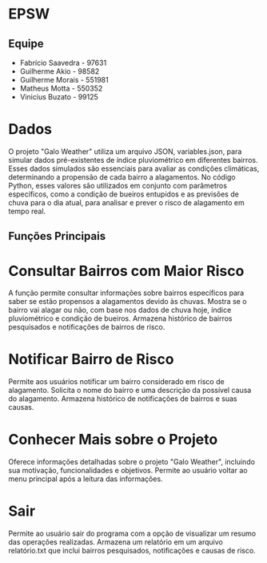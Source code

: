 # EPSW

## Equipe

- Fabrício Saavedra - 97631
- Guilherme Akio - 98582
- Guilherme Morais - 551981
- Matheus Motta - 550352
- Vinicius Buzato - 99125

# Dados

O projeto "Galo Weather" utiliza um arquivo JSON, variables.json, para simular dados pré-existentes de índice pluviométrico em diferentes bairros. Esses dados simulados são essenciais para avaliar as condições climáticas, determinando a propensão de cada bairro a alagamentos. No código Python, esses valores são utilizados em conjunto com parâmetros específicos, como a condição de bueiros entupidos e as previsões de chuva para o dia atual, para analisar e prever o risco de alagamento em tempo real.

## Funções Principais

# Consultar Bairros com Maior Risco

A função permite consultar informações sobre bairros específicos para saber se estão propensos a alagamentos devido às chuvas. Mostra se o bairro vai alagar ou não, com base nos dados de chuva hoje, índice pluviométrico e condição de bueiros. Armazena histórico de bairros pesquisados e notificações de bairros de risco.

# Notificar Bairro de Risco

Permite aos usuários notificar um bairro considerado em risco de alagamento. Solicita o nome do bairro e uma descrição da possível causa do alagamento. Armazena histórico de notificações de bairros e suas causas.

# Conhecer Mais sobre o Projeto

Oferece informações detalhadas sobre o projeto "Galo Weather", incluindo sua motivação, funcionalidades e objetivos. Permite ao usuário voltar ao menu principal após a leitura das informações.

# Sair

Permite ao usuário sair do programa com a opção de visualizar um resumo das operações realizadas. Armazena um relatório em um arquivo relatório.txt que inclui bairros pesquisados, notificações e causas de risco.